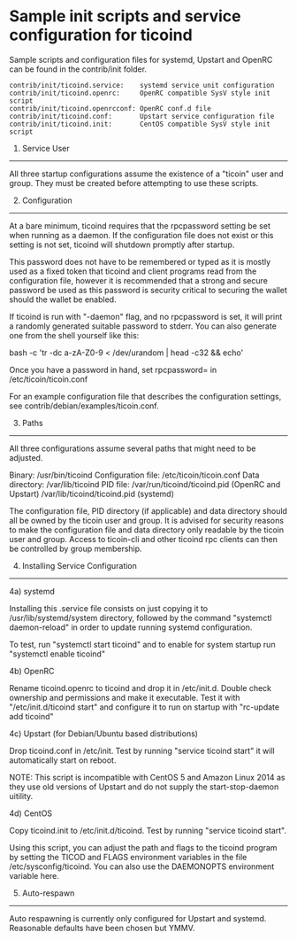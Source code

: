 Sample init scripts and service configuration for ticoind
==========================================================

Sample scripts and configuration files for systemd, Upstart and OpenRC
can be found in the contrib/init folder.

    contrib/init/ticoind.service:    systemd service unit configuration
    contrib/init/ticoind.openrc:     OpenRC compatible SysV style init script
    contrib/init/ticoind.openrcconf: OpenRC conf.d file
    contrib/init/ticoind.conf:       Upstart service configuration file
    contrib/init/ticoind.init:       CentOS compatible SysV style init script

1. Service User
---------------------------------

All three startup configurations assume the existence of a "ticoin" user
and group.  They must be created before attempting to use these scripts.

2. Configuration
---------------------------------

At a bare minimum, ticoind requires that the rpcpassword setting be set
when running as a daemon.  If the configuration file does not exist or this
setting is not set, ticoind will shutdown promptly after startup.

This password does not have to be remembered or typed as it is mostly used
as a fixed token that ticoind and client programs read from the configuration
file, however it is recommended that a strong and secure password be used
as this password is security critical to securing the wallet should the
wallet be enabled.

If ticoind is run with "-daemon" flag, and no rpcpassword is set, it will
print a randomly generated suitable password to stderr.  You can also
generate one from the shell yourself like this:

bash -c 'tr -dc a-zA-Z0-9 < /dev/urandom | head -c32 && echo'

Once you have a password in hand, set rpcpassword= in /etc/ticoin/ticoin.conf

For an example configuration file that describes the configuration settings,
see contrib/debian/examples/ticoin.conf.

3. Paths
---------------------------------

All three configurations assume several paths that might need to be adjusted.

Binary:              /usr/bin/ticoind
Configuration file:  /etc/ticoin/ticoin.conf
Data directory:      /var/lib/ticoind
PID file:            /var/run/ticoind/ticoind.pid (OpenRC and Upstart)
                     /var/lib/ticoind/ticoind.pid (systemd)

The configuration file, PID directory (if applicable) and data directory
should all be owned by the ticoin user and group.  It is advised for security
reasons to make the configuration file and data directory only readable by the
ticoin user and group.  Access to ticoin-cli and other ticoind rpc clients
can then be controlled by group membership.

4. Installing Service Configuration
-----------------------------------

4a) systemd

Installing this .service file consists on just copying it to
/usr/lib/systemd/system directory, followed by the command
"systemctl daemon-reload" in order to update running systemd configuration.

To test, run "systemctl start ticoind" and to enable for system startup run
"systemctl enable ticoind"

4b) OpenRC

Rename ticoind.openrc to ticoind and drop it in /etc/init.d.  Double
check ownership and permissions and make it executable.  Test it with
"/etc/init.d/ticoind start" and configure it to run on startup with
"rc-update add ticoind"

4c) Upstart (for Debian/Ubuntu based distributions)

Drop ticoind.conf in /etc/init.  Test by running "service ticoind start"
it will automatically start on reboot.

NOTE: This script is incompatible with CentOS 5 and Amazon Linux 2014 as they
use old versions of Upstart and do not supply the start-stop-daemon uitility.

4d) CentOS

Copy ticoind.init to /etc/init.d/ticoind. Test by running "service ticoind start".

Using this script, you can adjust the path and flags to the ticoind program by
setting the TICOD and FLAGS environment variables in the file
/etc/sysconfig/ticoind. You can also use the DAEMONOPTS environment variable here.

5. Auto-respawn
-----------------------------------

Auto respawning is currently only configured for Upstart and systemd.
Reasonable defaults have been chosen but YMMV.

